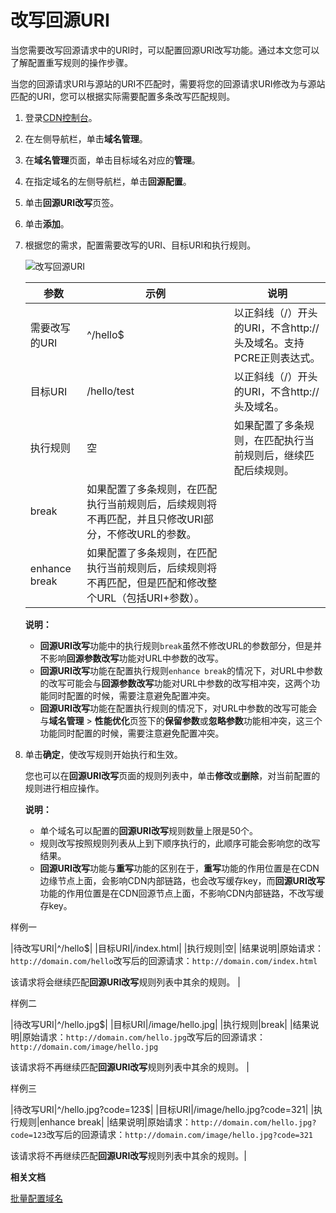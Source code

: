 # 改写回源URI

当您需要改写回源请求中的URI时，可以配置回源URI改写功能。通过本文您可以了解配置重写规则的操作步骤。

当您的回源请求URI与源站的URI不匹配时，需要将您的回源请求URI修改为与源站匹配的URI，您可以根据实际需要配置多条改写匹配规则。

1.  登录[CDN控制台](https://cdn.console.aliyun.com)。

2.  在左侧导航栏，单击**域名管理**。

3.  在**域名管理**页面，单击目标域名对应的**管理**。

4.  在指定域名的左侧导航栏，单击**回源配置**。

5.  单击**回源URI改写**页签。

6.  单击**添加**。

7.  根据您的需求，配置需要改写的URI、目标URI和执行规则。

    ![改写回源URI](https://static-aliyun-doc.oss-accelerate.aliyuncs.com/assets/img/zh-CN/9664788951/p83537.png)

    |参数|示例|说明|
    |--|--|--|
    |需要改写的URI|^/hello$|以正斜线（/）开头的URI，不含http://头及域名。支持PCRE正则表达式。|
    |目标URI|/hello/test|以正斜线（/）开头的URI，不含http://头及域名。|
    |执行规则|空|如果配置了多条规则，在匹配执行当前规则后，继续匹配后续规则。|
    |break|如果配置了多条规则，在匹配执行当前规则后，后续规则将不再匹配，并且只修改URI部分，不修改URL的参数。|
    |enhance break|如果配置了多条规则，在匹配执行当前规则后，后续规则将不再匹配，但是匹配和修改整个URL（包括URI+参数）。|

    **说明：**

    -   **回源URI改写**功能中的执行规则`break`虽然不修改URL的参数部分，但是并不影响**回源参数改写**功能对URL中参数的改写。
    -   **回源URI改写**功能在配置执行规则`enhance break`的情况下，对URL中参数的改写可能会与**回源参数改写**功能对URL中参数的改写相冲突，这两个功能同时配置的时候，需要注意避免配置冲突。
    -   **回源URI改写**功能在配置执行规则的情况下，对URL中参数的改写可能会与**域名管理** \> **性能优化**页签下的**保留参数**或**忽略参数**功能相冲突，这三个功能同时配置的时候，需要注意避免配置冲突。
8.  单击**确定**，使改写规则开始执行和生效。

    您也可以在**回源URI改写**页面的规则列表中，单击**修改**或**删除**，对当前配置的规则进行相应操作。

    **说明：**

    -   单个域名可以配置的**回源URI改写**规则数量上限是50个。
    -   规则改写按照规则列表从上到下顺序执行的，此顺序可能会影响您的改写结果。
    -   **回源URI改写**功能与**重写**功能的区别在于，**重写**功能的作用位置是在CDN边缘节点上面，会影响CDN内部链路，也会改写缓存key，而**回源URI改写**功能的作用位置是在CDN回源节点上面，不影响CDN内部链路，不改写缓存key。

样例一

|待改写URI|^/hello$|
|目标URI|/index.html|
|执行规则|空|
|结果说明|原始请求：`http://domain.com/hello`改写后的回源请求：`http://domain.com/index.html`

该请求将会继续匹配**回源URI改写**规则列表中其余的规则。 |

样例二

|待改写URI|^/hello.jpg$|
|目标URI|/image/hello.jpg|
|执行规则|break|
|结果说明|原始请求：`http://domain.com/hello.jpg`改写后的回源请求：`http://domain.com/image/hello.jpg`

该请求将不再继续匹配**回源URI改写**规则列表中其余的规则。 |

样例三

|待改写URI|^/hello.jpg?code=123$|
|目标URI|/image/hello.jpg?code=321|
|执行规则|enhance break|
|结果说明|原始请求：`http://domain.com/hello.jpg?code=123`改写后的回源请求：`http://domain.com/image/hello.jpg?code=321`

该请求将不再继续匹配**回源URI改写**规则列表中其余的规则。|

**相关文档**  


[批量配置域名](/intl.zh-CN/新版API参考/域名管理类接口/批量配置域名.md)

